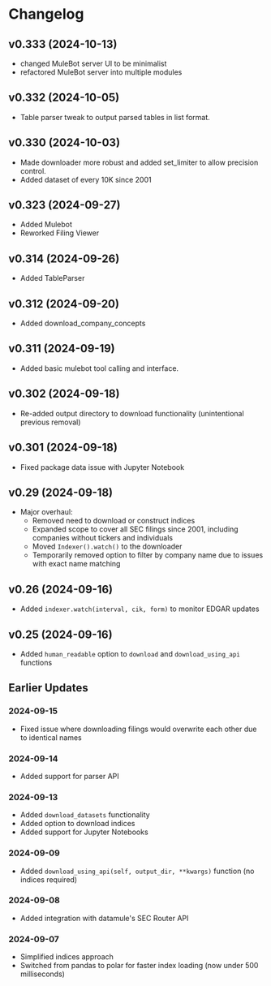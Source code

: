# Changelog
## v0.333 (2024-10-13)
- changed MuleBot server UI to be minimalist
- refactored MuleBot server into multiple modules

## v0.332 (2024-10-05)
- Table parser tweak to output parsed tables in list format.

## v0.330 (2024-10-03)
- Made downloader more robust and added set_limiter to allow precision control.
- Added dataset of every 10K since 2001
## v0.323 (2024-09-27)
- Added Mulebot
- Reworked Filing Viewer

## v0.314 (2024-09-26)
- Added TableParser

## v0.312 (2024-09-20)
- Added download_company_concepts

## v0.311 (2024-09-19)
- Added basic mulebot tool calling and interface.

## v0.302 (2024-09-18)
- Re-added output directory to download functionality (unintentional previous removal)

## v0.301 (2024-09-18)
- Fixed package data issue with Jupyter Notebook

## v0.29 (2024-09-18)
- Major overhaul:
  - Removed need to download or construct indices
  - Expanded scope to cover all SEC filings since 2001, including companies without tickers and individuals
  - Moved `Indexer().watch()` to the downloader
  - Temporarily removed option to filter by company name due to issues with exact name matching

## v0.26 (2024-09-16)
- Added `indexer.watch(interval, cik, form)` to monitor EDGAR updates

## v0.25 (2024-09-16)
- Added `human_readable` option to `download` and `download_using_api` functions

## Earlier Updates

### 2024-09-15
- Fixed issue where downloading filings would overwrite each other due to identical names

### 2024-09-14
- Added support for parser API

### 2024-09-13
- Added `download_datasets` functionality
- Added option to download indices
- Added support for Jupyter Notebooks

### 2024-09-09
- Added `download_using_api(self, output_dir, **kwargs)` function (no indices required)

### 2024-09-08
- Added integration with datamule's SEC Router API

### 2024-09-07
- Simplified indices approach
- Switched from pandas to polar for faster index loading (now under 500 milliseconds)
